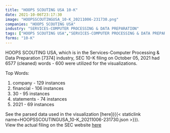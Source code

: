 ```yaml
---
title: "HOOPS SCOUTING USA 10-K"
date: 2021-10-06T23:17:30
image: "HOOPSSCOUTINGUSA_10-K_20211006-231730.png"
companies: "HOOPS SCOUTING USA"
industry: "SERVICES-COMPUTER PROCESSING & DATA PREPARATION"
tags: ["HOOPS SCOUTING USA","SERVICES-COMPUTER PROCESSING & DATA PREPARATION","10-05-2021","10-K"]
forms: "10-K"
---
```

HOOPS SCOUTING USA, which is in the Services-Computer Processing & Data Preparation [7374] industry, SEC 10-K filing on October 05, 2021 had 6577 (cleaned) words - 600 were utilized for the visualizations.

Top Words:
1. company - 129 instances
2. financial - 106 instances
3. 30 - 95 instances
4. statements - 74 instances
5. 2021 - 69 instances


See the parsed data used in the visualization [here]({{< staticlink name=HOOPSSCOUTINGUSA_10-K_20211006-231730.json >}}).  
View the actual filing on the SEC website [here](https://www.sec.gov/Archives/edgar/data/1721056/0001562884-21-000053.txt)